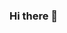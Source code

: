 ### Hi there 👋

<!--
**Santiagojmr/Santiagojmr** is a ✨ _special_ ✨ repository because its `README.md` (this file) appears on your GitHub profile.

Here are some ideas to get you started:

- 🔭 I’m currently working on Power BI
